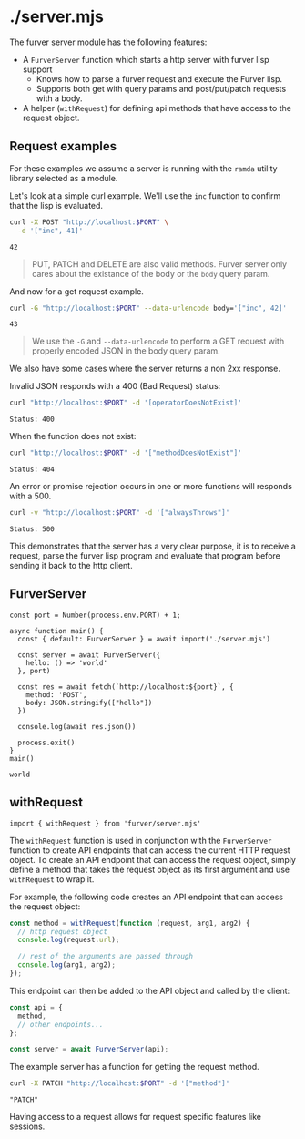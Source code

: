 # ./server.mjs

The furver server module has the following features:

- A `FurverServer` function which starts a http server with furver lisp support
  - Knows how to parse a furver request and execute the Furver lisp.
  - Supports both get with query params and post/put/patch requests with
    a body.
- A helper (`withRequest`) for defining api methods that have access to the
  request object.

## Request examples

For these examples we assume a server is running with the `ramda` utility
library selected as a module.

Let's look at a simple curl example. We'll use the `inc` function to
confirm that the lisp is evaluated.

```bash bash
curl -X POST "http://localhost:$PORT" \
  -d '["inc", 41]'
```
```
42
```

> PUT, PATCH and DELETE are also valid methods. Furver server only cares about
> the existance of the body or the `body` query param.

And now for a get request example.

```bash bash
curl -G "http://localhost:$PORT" --data-urlencode body='["inc", 42]'
```
```
43
```

> We use the `-G` and `--data-urlencode` to perform a GET request with properly
> encoded JSON in the body query param.

We also have some cases where the server returns a non 2xx response.

Invalid JSON responds with a 400 (Bad Request) status:

```bash bash
curl "http://localhost:$PORT" -d '[operatorDoesNotExist]'
```
```
Status: 400
```

When the function does not exist:

```bash bash
curl "http://localhost:$PORT" -d '["methodDoesNotExist"]'
```
```
Status: 404
```

An error or promise rejection occurs in one or more functions will responds
with a 500.

```bash bash
curl -v "http://localhost:$PORT" -d '["alwaysThrows"]'
```
```
Status: 500
```

This demonstrates that the server has a very clear purpose, it is to receive
a request, parse the furver lisp program and evaluate that program before
sending it back to the http client.

## FurverServer


```node node
const port = Number(process.env.PORT) + 1;

async function main() {
  const { default: FurverServer } = await import('./server.mjs')

  const server = await FurverServer({
    hello: () => 'world'
  }, port)

  const res = await fetch(`http://localhost:${port}`, {
    method: 'POST',
    body: JSON.stringify(["hello"])
  })

  console.log(await res.json())

  process.exit()
}
main()
```
```
world
```

## withRequest

`import { withRequest } from 'furver/server.mjs'`

The `withRequest` function is used in conjunction with the `FurverServer`
function to create API endpoints that can access the current HTTP request
object. To create an API endpoint that can access the request object, simply
define a method that takes the request object as its first argument and use
`withRequest` to wrap it.

For example, the following code creates an API endpoint that can access the
request object:

```js
const method = withRequest(function (request, arg1, arg2) {
  // http request object
  console.log(request.url);

  // rest of the arguments are passed through
  console.log(arg1, arg2);
});
```

This endpoint can then be added to the API object and called by the client:

```js
const api = {
  method,
  // other endpoints...
};

const server = await FurverServer(api);
```

The example server has a function for getting the request method.

```bash bash
curl -X PATCH "http://localhost:$PORT" -d '["method"]'
```
```
"PATCH"
```

Having access to a request allows for request specific features like sessions.
